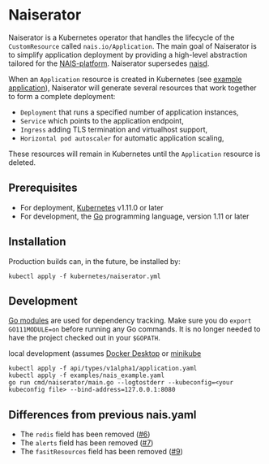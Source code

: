 # Naiserator

Naiserator is a Kubernetes operator that handles the lifecycle of the `CustomResource` called `nais.io/Application`.
The main goal of Naiserator is to simplify application deployment by providing a high-level abstraction tailored for the [NAIS-platform](https://nais.io).
Naiserator supersedes [naisd](https://nais.io).

When an `Application` resource is created in Kubernetes (see
[example application](pkg/apis/naiserator/v1alpha1/application.yaml)),
Naiserator will generate several resources that work together to form a complete deployment:
  * `Deployment` that runs a specified number of application instances,
  * `Service` which points to the application endpoint,
  * `Ingress` adding TLS termination and virtualhost support,
  * `Horizontal pod autoscaler` for automatic application scaling,
  
These resources will remain in Kubernetes until the `Application` resource is deleted.
  
## Prerequisites

* For deployment, [Kubernetes](https://kubernetes.io/) v1.11.0 or later
* For development, the [Go](https://golang.org/dl/) programming language, version 1.11 or later

## Installation

Production builds can, in the future, be installed by:
```
kubectl apply -f kubernetes/naiserator.yml
```

## Development

[Go modules](https://github.com/golang/go/wiki/Modules)
are used for dependency tracking. Make sure you do `export GO111MODULE=on` before running any Go commands.
It is no longer needed to have the project checked out in your `$GOPATH`.

local development (assumes [Docker Desktop](https://www.docker.com/products/docker-desktop) or [minikube](https://github.com/kubernetes/minikube)
```
kubectl apply -f api/types/v1alpha1/application.yaml
kubectl apply -f examples/nais_example.yaml
go run cmd/naiserator/main.go --logtostderr --kubeconfig=<your kubeconfig file> --bind-address=127.0.0.1:8080
```

## Differences from previous nais.yaml

* The `redis` field has been removed ([#6][i6])
* The `alerts` field has been removed ([#7][i7])
* The `fasitResources` field has been removed ([#9][i9])

[i6]: https://github.com/nais/naiserator/issues/6
[i7]: https://github.com/nais/naiserator/issues/7
[i9]: https://github.com/nais/naiserator/issues/9
